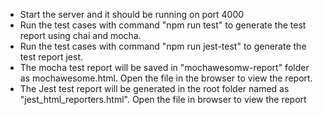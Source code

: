 - Start the server and it should be running on port 4000
- Run the test cases with command "npm run test" to generate the test report using chai and mocha.
- Run the test cases with command "npm run jest-test" to generate the test report jest.
- The mocha test report will be saved in "mochawesomw-report" folder as mochawesome.html. Open the file in the browser to view the report.
- The Jest test report will be generated in the root folder named as "jest_html_reporters.html". Open the file in browser to view the report
